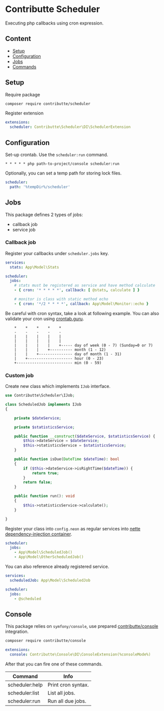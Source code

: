 # Contributte Scheduler

Executing php callbacks using cron expression.

## Content

- [Setup](#setup)
- [Configuration](#configuration)
- [Jobs](#jobs)
- [Commands](#commands)

## Setup

Require package

```bash
composer require contributte/scheduler
```

Register extension

```yaml
extensions:
  scheduler: Contributte\Scheduler\DI\SchedulerExtension
```

## Configuration

Set-up crontab. Use the `scheduler:run` command.

```
* * * * * php path-to-project/console scheduler:run
```

Optionally, you can set a temp path for storing lock files.

```yaml
scheduler:
  path: '%tempDir%/scheduler'
```

## Jobs

This package defines 2 types of jobs:

- callback job
- service job

### Callback job

Register your callbacks under `scheduler.jobs` key.

```yaml
services:
  stats: App\Model\Stats

scheduler:
  jobs:
    # stats must be registered as service and have method calculate
    - { cron: '* * * * *', callback: [ @stats, calculate ] }

    # monitor is class with static method echo
    - { cron: '*/2 * * * *', callback: App\Model\Monitor::echo }
```

Be careful with cron syntax, take a look at following example. You can also validate your cron
using [crontab.guru](https://crontab.guru).

```
    *    *    *    *    *
    -    -    -    -    -
    |    |    |    |    |
    |    |    |    |    |
    |    |    |    |    +----- day of week (0 - 7) (Sunday=0 or 7)
    |    |    |    +---------- month (1 - 12)
    |    |    +--------------- day of month (1 - 31)
    |    +-------------------- hour (0 - 23)
    +------------------------- min (0 - 59)
```

### Custom job

Create new class which implements `IJob` interface.

```php
use Contributte\Scheduler\IJob;

class ScheduledJob implements IJob
{

    private $dateService;

    private $statisticsService;

    public function __construct($dateService, $statisticsService) {
        $this->dateService = $dateService;
        $this->statisticsService = $statisticsService;
    }

    public function isDue(DateTime $dateTime): bool
    {
        if ($this->dateService->isRightTime($dateTime)) {
            return true;
        }
        return false;
    }

    public function run(): void
    {
        $this->statisticsService->calculate();
    }

}

```

Register your class into `config.neon` as regular services
into [nette dependency-injection container](https://doc.nette.org/en/3.0/dependency-injection).

```yaml
scheduler:
  jobs:
    - App\Model\ScheduledJob()
    - App\Model\OtherScheduledJob()
```

You can also reference already registered service.

```yaml
services:
  scheduledJob: App\Model\ScheduledJob

scheduler:
  jobs:
    - @scheduled
```

## Console

This package relies on `symfony/console`, use prepared [contributte/console](https://github.com/contributte/console)
integration.

```bash
composer require contributte/console
```

```yaml
extensions:
  console: Contributte\Console\DI\ConsoleExtension(%consoleMode%)
```

After that you can fire one of these commands.

| Command        | Info               |
|----------------|--------------------|
| scheduler:help | Print cron syntax. |
| scheduler:list | List all jobs.     |
| scheduler:run  | Run all due jobs.  |
